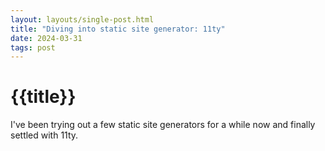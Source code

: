 ```yaml
---
layout: layouts/single-post.html
title: "Diving into static site generator: 11ty"
date: 2024-03-31
tags: post
---
```


# {{title}}

I've been trying out a few static site generators for a while now and finally settled with 11ty.
